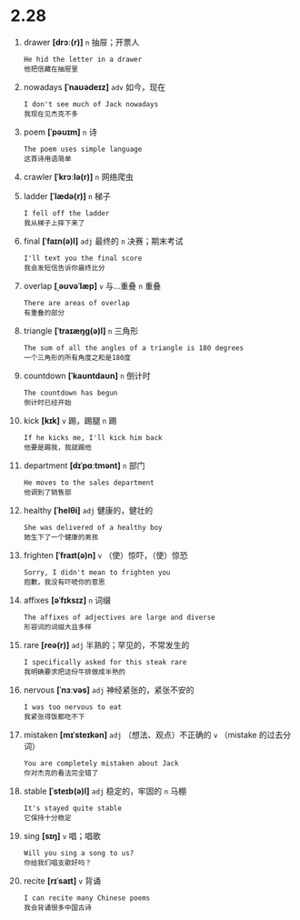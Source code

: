 # 2.28

1. drawer **[drɔː(r)]** `n` 抽屉；开票人

   ```
   He hid the letter in a drawer
   他把信藏在抽屉里
   ```

2. nowadays **[ˈnaʊədeɪz]** `adv` 如今，现在

   ```
   I don't see much of Jack nowadays
   我现在见杰克不多
   ```

3. poem **[ˈpəʊɪm]** `n` 诗

   ```
   The poem uses simple language
   这首诗用语简单
   ```

4. crawler **[ˈkrɔːlə(r)]** `n` 网络爬虫

5. ladder **[ˈlædə(r)]** `n` 梯子

   ```
   I fell off the ladder
   我从梯子上摔下来了
   ```

6. final **[ˈfaɪn(ə)l]** `adj` 最终的 `n` 决赛；期末考试

   ```
   I'll text you the final score
   我会发短信告诉你最终比分
   ```

7. overlap **[ˌəʊvəˈlæp]** `v` 与...重叠 `n` 重叠

   ```
   There are areas of overlap
   有重叠的部分
   ```

8. triangle **[ˈtraɪæŋɡ(ə)l]** `n` 三角形

   ```
   The sum of all the angles of a triangle is 180 degrees
   一个三角形的所有角度之和是180度
   ```

9. countdown **[ˈkaʊntdaʊn]** `n` 倒计时

   ```
   The countdown has begun
   倒计时已经开始
   ```

10. kick **[kɪk]** `v` 踢，踢腿 `n` 踢

    ```
    If he kicks me, I'll kick him back
    他要是踢我，我就踢他
    ```

11. department **[dɪˈpɑːtmənt]** `n` 部门

    ```
    He moves to the sales department
    他调到了销售部
    ```

12. healthy **[ˈhelθi]** `adj` 健康的，健壮的

    ```
    She was delivered of a healthy boy
    她生下了一个健康的男孩
    ```

13. frighten **[ˈfraɪt(ə)n]** `v` （使）惊吓，（使）惊恐

    ```
    Sorry, I didn't mean to frighten you
    抱歉，我没有吓唬你的意思
    ```

14. affixes **[əˈfɪksɪz]** `n` 词缀

    ```
    The affixes of adjectives are large and diverse
    形容词的词缀大且多样
    ```

15. rare **[reə(r)]** `adj` 半熟的；罕见的，不常发生的

    ```
    I specifically asked for this steak rare
    我明确要求把这份牛排做成半熟的
    ```

16. nervous **[ˈnɜːvəs]** `adj` 神经紧张的，紧张不安的

    ```
    I was too nervous to eat
    我紧张得饭都吃不下
    ```

17. mistaken **[mɪˈsteɪkən]** `adj` （想法、观点）不正确的 `v` （mistake 的过去分词）

    ```
    You are completely mistaken about Jack
    你对杰克的看法完全错了
    ```

18. stable **[ˈsteɪb(ə)l]** `adj` 稳定的，牢固的 `n` 马棚

    ```
    It's stayed quite stable
    它保持十分稳定
    ```

19. sing **[sɪŋ]** `v` 唱；唱歌

    ```
    Will you sing a song to us?
    你给我们唱支歌好吗？
    ```

20. recite **[rɪˈsaɪt]** `v` 背诵
    ```
    I can recite many Chinese poems
    我会背诵很多中国古诗
    ```
